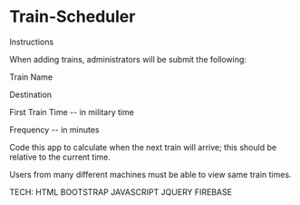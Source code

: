 # Train-Scheduler
Instructions


When adding trains, administrators will be submit the following:


Train Name


Destination


First Train Time -- in military time


Frequency -- in minutes




Code this app to calculate when the next train will arrive; this should be relative to the current time.


Users from many different machines must be able to view same train times.


TECH:
    HTML
    BOOTSTRAP
    JAVASCRIPT
    JQUERY
    FIREBASE
